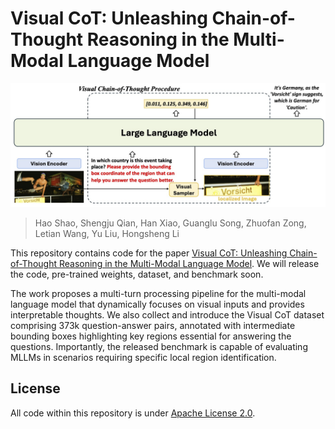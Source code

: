 # Visual CoT: Unleashing Chain-of-Thought Reasoning in the Multi-Modal Language Model

![pipeline](assets/pipeline.jpg)
       
> Hao Shao, Shengju Qian, Han Xiao, Guanglu Song, Zhuofan Zong, Letian Wang, Yu Liu, Hongsheng Li

This repository contains code for the paper [Visual CoT: Unleashing Chain-of-Thought Reasoning in the Multi-Modal Language Model](https://github.com/deepcs233/Visual-CoT). We will release the code, pre-trained weights, dataset, and benchmark soon. 

The work proposes a multi-turn processing pipeline for the multi-modal language model that dynamically focuses on visual inputs and provides interpretable thoughts. We also collect and introduce the Visual CoT dataset comprising 373k question-answer pairs, annotated with intermediate bounding boxes highlighting key regions essential for answering the questions. Importantly, the released benchmark is capable of evaluating MLLMs in scenarios requiring specific local region identification. 


## License

All code within this repository is under [Apache License 2.0](https://www.apache.org/licenses/LICENSE-2.0).
